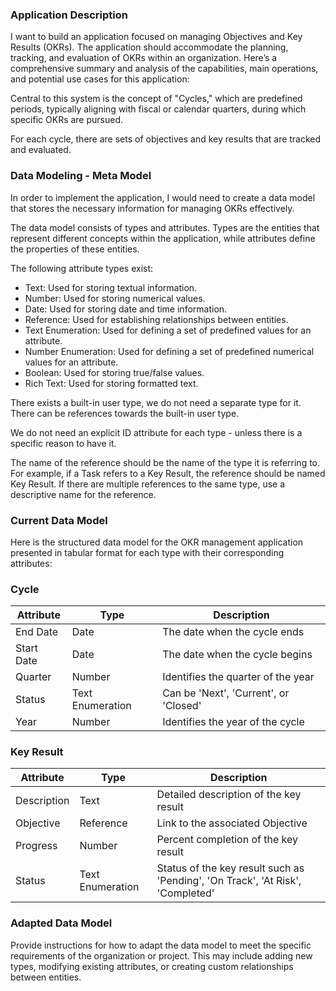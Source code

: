 ### Application Description

I want to build an application focused on managing Objectives and Key Results (OKRs). The application should accommodate the planning, tracking, and evaluation of OKRs within an organization. Here’s a comprehensive summary and analysis of the capabilities, main operations, and potential use cases for this application:

Central to this system is the concept of "Cycles," which are predefined periods, typically aligning with fiscal or calendar quarters, during which specific OKRs are pursued.

For each cycle, there are sets of objectives and key results that are tracked and evaluated.


### Data Modeling - Meta Model

In order to implement the application, I would need to create a data model that stores the necessary information for managing OKRs effectively.

The data model consists of types and attributes. Types are the entities that represent different concepts within the application, while attributes define the properties of these entities.

The following attribute types exist:

* Text: Used for storing textual information.
* Number: Used for storing numerical values.
* Date: Used for storing date and time information.
* Reference: Used for establishing relationships between entities.
* Text Enumeration: Used for defining a set of predefined values for an attribute.
* Number Enumeration: Used for defining a set of predefined numerical values for an attribute.
* Boolean: Used for storing true/false values.
* Rich Text: Used for storing formatted text.

There exists a built-in user type, we do not need a separate type for it. There can be references towards the built-in user type.

We do not need an explicit ID attribute for each type - unless there is a specific reason to have it.

The name of the reference should be the name of the type it is referring to. For example, if a Task refers to a Key Result, the reference should be named Key Result. If there are multiple references to the same type, use a descriptive name for the reference.


### Current Data Model

Here is the structured data model for the OKR management application presented in tabular format for each type with their corresponding attributes:


### Cycle
| Attribute    | Type                  | Description                      |
|--------------|-----------------------|----------------------------------|
| End Date | Date | The date when the cycle ends | 
| Start Date | Date | The date when the cycle begins | 
| Quarter | Number | Identifies the quarter of the year | 
| Status | Text Enumeration | Can be 'Next', 'Current', or 'Closed' | 
| Year | Number | Identifies the year of the cycle | 

### Key Result
| Attribute    | Type                  | Description                      |
|--------------|-----------------------|----------------------------------|
| Description | Text | Detailed description of the key result | 
| Objective | Reference | Link to the associated Objective | 
| Progress | Number | Percent completion of the key result | 
| Status | Text Enumeration | Status of the key result such as 'Pending', 'On Track', 'At Risk', 'Completed' | 


### Adapted Data Model

Provide instructions for how to adapt the data model to meet the specific requirements of the organization or project. This may include adding new types, modifying existing attributes, or creating custom relationships between entities.